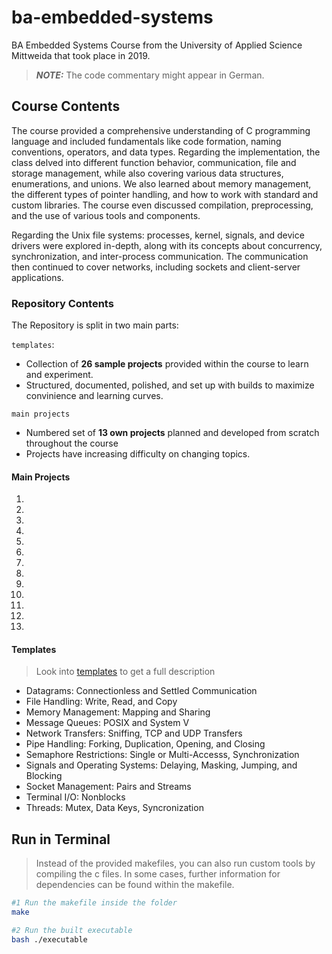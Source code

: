 # ba-embedded-systems

BA Embedded Systems Course from the University of Applied Science Mittweida that took place in 2019.

> **_NOTE:_** The code commentary might appear in German.

## Course Contents

The course provided a comprehensive understanding of C programming language and included fundamentals like code formation, naming conventions, operators, and data types. Regarding the implementation, the class delved into different function behavior, communication, file and storage management, while also covering various data structures, enumerations, and unions. We also learned about memory management, the different types of pointer handling, and how to work with standard and custom libraries. The course even discussed compilation, preprocessing, and the use of various tools and components.

Regarding the Unix file systems: processes, kernel, signals, and device drivers were explored in-depth, along with its concepts about concurrency, synchronization, and inter-process communication. The communication then continued to cover networks, including sockets and client-server applications.

### Repository Contents

The Repository is split in two main parts:

`templates`:

- Collection of **26 sample projects** provided within the course to learn and experiment.
- Structured, documented, polished, and set up with builds to maximize convinience and learning curves.

`main projects`

- Numbered set of **13 own projects** planned and developed from scratch throughout the course
- Projects have increasing difficulty on changing topics.

#### Main Projects

1.
2.
3.
4.
5.
6.
7.
8.
9.
10.
11.
12.
13.

#### Templates

> Look into [templates](./templates/) to get a full description

- Datagrams: Connectionless and Settled Communication
- File Handling: Write, Read, and Copy
- Memory Management: Mapping and Sharing
- Message Queues: POSIX and System V
- Network Transfers: Sniffing, TCP and UDP Transfers
- Pipe Handling: Forking, Duplication, Opening, and Closing
- Semaphore Restrictions: Single or Multi-Accesss, Synchronization
- Signals and Operating Systems: Delaying, Masking, Jumping, and Blocking
- Socket Management: Pairs and Streams
- Terminal I/O: Nonblocks
- Threads: Mutex, Data Keys, Syncronization

## Run in Terminal

> Instead of the provided makefiles, you can also run custom tools by compiling the c files. In some cases, further information for dependencies can be found within the makefile.

```bash
#1 Run the makefile inside the folder
make

#2 Run the built executable
bash ./executable
```

